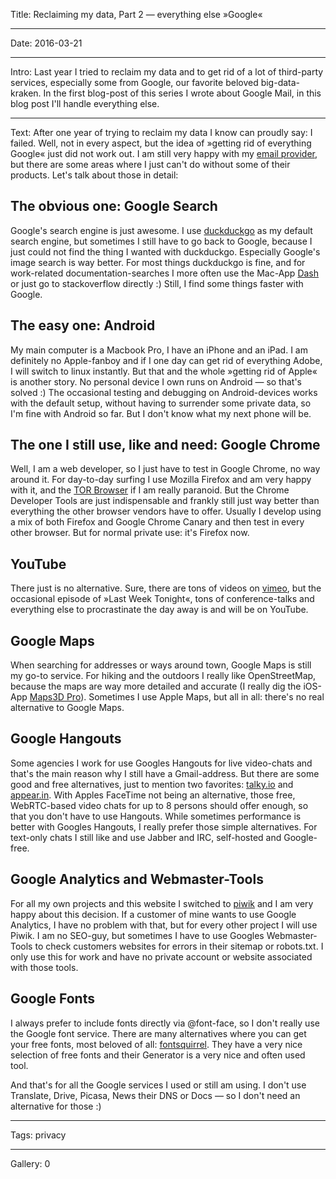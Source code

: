 Title: Reclaiming my data, Part 2 — everything else »Google«

----

Date: 2016-03-21

----

Intro: Last year I tried to reclaim my data and to get rid of a lot of third-party services, especially some from Google, our favorite beloved big-data-kraken. In the first blog-post of this series I wrote about Google Mail, in this blog post I'll handle everything else.

----

Text: After one year of trying to reclaim my data I know can proudly say: I failed. Well, not in every aspect, but the idea of »getting rid of everything Google« just did not work out. I am still very happy with my [email provider](https://webgefrickel.de/blog/reclaiming-my-data-part-1-gmail), but there are some areas where I just can't do without some of their products. Let's talk about those in detail:

## The obvious one: Google Search
Google's search engine is just awesome. I use [duckduckgo](https://duckduckgo.com) as my default search engine, but sometimes I still have to go back to Google, because I just could not find the thing I wanted with duckduckgo. Especially Google's image search is way better. For most things duckduckgo is fine, and for work-related documentation-searches I more often use the Mac-App [Dash](https://kapeli.com/dash) or just go to stackoverflow directly :) Still, I find some things faster with Google.

## The easy one: Android
My main computer is a Macbook Pro, I have an iPhone and an iPad. I am definitely no Apple-fanboy and if I one day can get rid of everything Adobe, I will switch to linux instantly. But that and the whole »getting rid of Apple« is another story.
No personal device I own runs on Android — so that's solved :) The occasional testing and debugging on Android-devices works with the default setup, without having to surrender some private data, so I'm fine with Android so far. But I don't know what my next phone will be.

## The one I still use, like and need: Google Chrome
Well, I am a web developer, so I just have to test in Google Chrome, no way around it. For day-to-day surfing I use Mozilla Firefox and am very happy with it, and the [TOR Browser](https://www.torproject.org/projects/torbrowser.html.en) if I am really paranoid. But the Chrome Developer Tools are just indispensable and frankly still just way better than everything the other browser vendors have to offer. Usually I develop using a mix of both Firefox and Google Chrome Canary and then test in every other browser. But for normal private use: it's Firefox now.

## YouTube
There just is no alternative. Sure, there are tons of videos on [vimeo](https://vimeo.com), but the occasional episode of »Last Week Tonight«, tons of conference-talks and everything else to procrastinate the day away is and will be on YouTube.

## Google Maps
When searching for addresses or ways around town, Google Maps is still my go-to service. For hiking and the outdoors I really like OpenStreetMap, because the maps are way more detailed and accurate (I really dig the iOS-App [Maps3D Pro](https://itunes.apple.com/us/app/maps-3d-pro-gps-tracks-for/id391304000?mt=8)). Sometimes I use Apple Maps, but all in all: there's no real alternative to Google Maps.

## Google Hangouts
Some agencies I work for use Googles Hangouts for live video-chats and that's the main reason why I still have a Gmail-address. But there are some good and free alternatives, just to mention two favorites: [talky.io](https://talky.io/) and [appear.in](https://appear.in/). With Apples FaceTime not being an alternative, those free, WebRTC-based video chats for up to 8 persons should offer enough, so that you don't have to use Hangouts. While sometimes performance is better with Googles Hangouts, I really prefer those simple alternatives. 
For text-only chats I still like and use Jabber and IRC, self-hosted and Google-free.

## Google Analytics and Webmaster-Tools
For all my own projects and this website I switched to [piwik](https://piwik.org/) and I am very happy about this decision. If a customer of mine wants to use Google Analytics, I have no problem with that, but for every other project I will use Piwik.
I am no SEO-guy, but sometimes I have to use Googles Webmaster-Tools to check customers websites for errors in their sitemap or robots.txt. I only use this for work and have no private account or website associated with those tools.

## Google Fonts
I always prefer to include fonts directly via @font-face, so I don't really use the Google font service. There are many alternatives where you can get your free fonts, most beloved of all: [fontsquirrel](http://www.fontsquirrel.com/). They have a very nice selection of free fonts and their Generator is a very nice and often used tool.

And that's for all the Google services I used or still am using. I don't use Translate, Drive, Picasa, News their DNS or Docs — so I don't need an alternative for those :)

----

Tags: privacy

----

Gallery: 0
